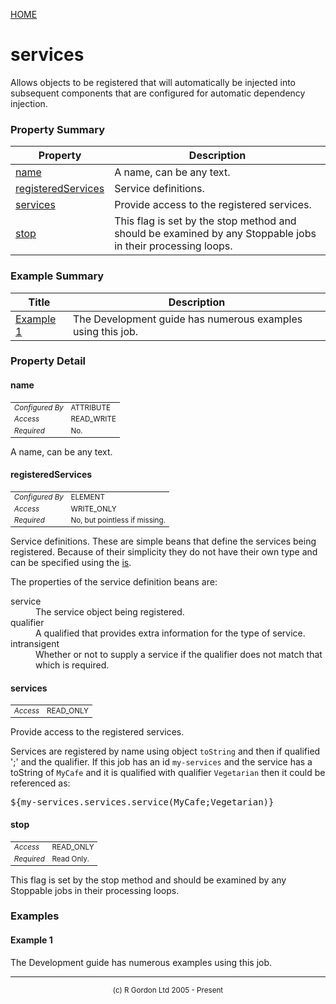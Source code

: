 [HOME](../../../README.md)
# services

Allows objects to be registered that will
automatically be injected into subsequent components that
are configured for automatic dependency injection.



### Property Summary

| Property | Description |
| -------- | ----------- |
| [name](#propertyname) | A name, can be any text. | 
| [registeredServices](#propertyregisteredServices) | Service definitions. | 
| [services](#propertyservices) | Provide access to the registered services. | 
| [stop](#propertystop) | This flag is set by the stop method and should be examined by any Stoppable jobs in their processing loops. | 


### Example Summary

| Title | Description |
| ----- | ----------- |
| [Example 1](#example1) | The Development guide has numerous examples using this job. |


### Property Detail
#### name <a name="propertyname"></a>

<table style='font-size:smaller'>
      <tr><td><i>Configured By</i></td><td>ATTRIBUTE</td></tr>
      <tr><td><i>Access</i></td><td>READ_WRITE</td></tr>
      <tr><td><i>Required</i></td><td>No.</td></tr>
</table>

A name, can be any text.

#### registeredServices <a name="propertyregisteredServices"></a>

<table style='font-size:smaller'>
      <tr><td><i>Configured By</i></td><td>ELEMENT</td></tr>
      <tr><td><i>Access</i></td><td>WRITE_ONLY</td></tr>
      <tr><td><i>Required</i></td><td>No, but pointless if missing.</td></tr>
</table>

Service definitions. These are simple beans
that define the services being registered. Because of their
simplicity they do not have their own type and can be specified
using the [is](../../../org/oddjob/arooa/types/IsType.md).


The properties of the service definition beans are:
<dl>
<dt>service</dt>
<dd>The service object being registered.</dd>

<dt>qualifier</dt>
<dd>A qualified that provides extra information for the
type of service.</dd>

<dt>intransigent</dt>
<dd>Whether or not to supply a service if the qualifier does
not match that which is required.</dd>
</dl>

#### services <a name="propertyservices"></a>

<table style='font-size:smaller'>
      <tr><td><i>Access</i></td><td>READ_ONLY</td></tr>
</table>

Provide access to the registered services.


Services
are registered by name using object `toString` and then if qualified
';' and the qualifier. If this job has an id `my-services` and
the service has a toString of `MyCafe` and it is qualified with qualifier
`Vegetarian` then it could be referenced as:
<pre>
${my-services.services.service(MyCafe;Vegetarian)}
</pre>

#### stop <a name="propertystop"></a>

<table style='font-size:smaller'>
      <tr><td><i>Access</i></td><td>READ_ONLY</td></tr>
      <tr><td><i>Required</i></td><td>Read Only.</td></tr>
</table>

This flag is set by the stop method and should
be examined by any Stoppable jobs in their processing loops.


### Examples
#### Example 1 <a name="example1"></a>

The Development guide has numerous examples using this job.


-----------------------

<div style='font-size: smaller; text-align: center;'>(c) R Gordon Ltd 2005 - Present</div>
